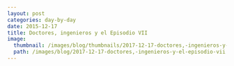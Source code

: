 ```yaml
---
layout: post
categories: day-by-day
date: 2015-12-17
title: Doctores, ingenieros y el Episodio VII
image:
  thumbnail: /images/blog/thumbnails/2017-12-17-doctores,-ingenieros-y-el-episodio-vii.jpg
  path: /images/blog/2017-12-17-doctores,-ingenieros-y-el-episodio-vii.jpg
---
```

